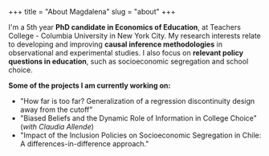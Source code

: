 +++
title = "About Magdalena"
slug = "about"
+++

I'm a 5th year **PhD candidate in Economics of Education**, at Teachers College - Columbia University in New York City. My research interests relate to developing and improving **causal inference methodologies** in observational and experimental studies. I also focus on **relevant policy questions in education**, such as socioeconomic segregation and school choice.


**Some of the projects I am currently working on:**

* "How far is too far? Generalization of a regression discontinuity design away from the cutoff"
* "Biased Beliefs and the Dynamic Role of Information in College Choice" (*with Claudia Allende*)
* "Impact of the Inclusion Policies on Socioeconomic Segregation in Chile: A differences-in-difference approach."
